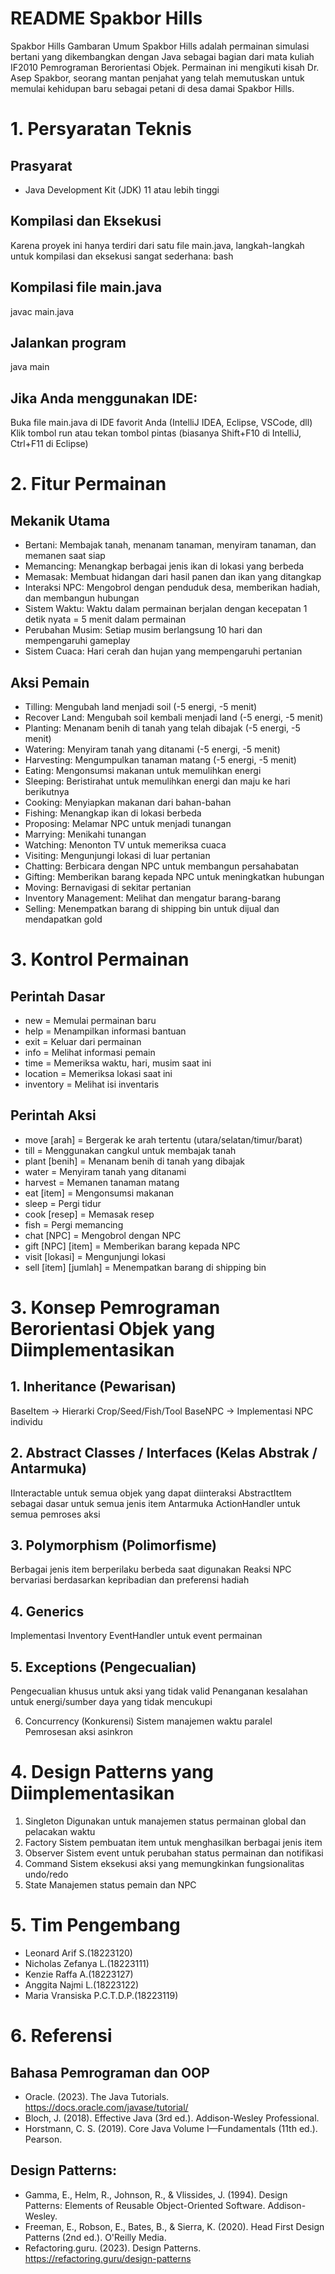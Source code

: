 # README Spakbor Hills
Spakbor Hills
Gambaran Umum
Spakbor Hills adalah permainan simulasi bertani yang dikembangkan dengan Java sebagai bagian dari mata kuliah IF2010 Pemrograman Berorientasi Objek. Permainan ini mengikuti kisah Dr. Asep Spakbor, seorang mantan penjahat yang telah memutuskan untuk memulai kehidupan baru sebagai petani di desa damai Spakbor Hills.

# 1. Persyaratan Teknis
## Prasyarat
- Java Development Kit (JDK) 11 atau lebih tinggi
## Kompilasi dan Eksekusi
Karena proyek ini hanya terdiri dari satu file main.java, langkah-langkah untuk kompilasi dan eksekusi sangat sederhana:
bash
## Kompilasi file main.java
javac main.java

## Jalankan program
java main

## Jika Anda menggunakan IDE:
Buka file main.java di IDE favorit Anda (IntelliJ IDEA, Eclipse, VSCode, dll)
Klik tombol run atau tekan tombol pintas (biasanya Shift+F10 di IntelliJ, Ctrl+F11 di Eclipse)

# 2. Fitur Permainan
## Mekanik Utama
- Bertani: Membajak tanah, menanam tanaman, menyiram tanaman, dan memanen saat siap
- Memancing: Menangkap berbagai jenis ikan di lokasi yang berbeda
- Memasak: Membuat hidangan dari hasil panen dan ikan yang ditangkap
- Interaksi NPC: Mengobrol dengan penduduk desa, memberikan hadiah, dan membangun hubungan
- Sistem Waktu: Waktu dalam permainan berjalan dengan kecepatan 1 detik nyata = 5 menit dalam permainan
- Perubahan Musim: Setiap musim berlangsung 10 hari dan mempengaruhi gameplay
- Sistem Cuaca: Hari cerah dan hujan yang mempengaruhi pertanian

## Aksi Pemain
- Tilling: Mengubah land menjadi soil (-5 energi, -5 menit)
- Recover Land: Mengubah soil kembali menjadi land (-5 energi, -5 menit)
- Planting: Menanam benih di tanah yang telah dibajak (-5 energi, -5 menit)
- Watering: Menyiram tanah yang ditanami (-5 energi, -5 menit)
- Harvesting: Mengumpulkan tanaman matang (-5 energi, -5 menit)
- Eating: Mengonsumsi makanan untuk memulihkan energi
- Sleeping: Beristirahat untuk memulihkan energi dan maju ke hari berikutnya
- Cooking: Menyiapkan makanan dari bahan-bahan
- Fishing: Menangkap ikan di lokasi berbeda
- Proposing: Melamar NPC untuk menjadi tunangan
- Marrying: Menikahi tunangan
- Watching: Menonton TV untuk memeriksa cuaca
- Visiting: Mengunjungi lokasi di luar pertanian
- Chatting: Berbicara dengan NPC untuk membangun persahabatan
- Gifting: Memberikan barang kepada NPC untuk meningkatkan hubungan
- Moving: Bernavigasi di sekitar pertanian
- Inventory Management: Melihat dan mengatur barang-barang
- Selling: Menempatkan barang di shipping bin untuk dijual dan mendapatkan gold

# 3. Kontrol Permainan
## Perintah Dasar
- new = Memulai permainan baru
- help = Menampilkan informasi bantuan
- exit = Keluar dari permainan
- info = Melihat informasi pemain
- time = Memeriksa waktu, hari, musim saat ini
- location = Memeriksa lokasi saat ini
- inventory = Melihat isi inventaris

## Perintah Aksi
- move [arah] = Bergerak ke arah tertentu (utara/selatan/timur/barat)
- till = Menggunakan cangkul untuk membajak tanah
- plant [benih] = Menanam benih di tanah yang dibajak
- water = Menyiram tanah yang ditanami
- harvest = Memanen tanaman matang
- eat [item] = Mengonsumsi makanan
- sleep = Pergi tidur
- cook [resep] = Memasak resep
- fish = Pergi memancing
- chat [NPC] = Mengobrol dengan NPC
- gift [NPC] [item] = Memberikan barang kepada NPC
- visit [lokasi] = Mengunjungi lokasi
- sell [item] [jumlah] = Menempatkan barang di shipping bin

# 3. Konsep Pemrograman Berorientasi Objek yang Diimplementasikan
## 1. Inheritance (Pewarisan)
BaseItem → Hierarki Crop/Seed/Fish/Tool
BaseNPC → Implementasi NPC individu

## 2. Abstract Classes / Interfaces (Kelas Abstrak / Antarmuka)
IInteractable untuk semua objek yang dapat diinteraksi
AbstractItem sebagai dasar untuk semua jenis item
Antarmuka ActionHandler untuk semua pemroses aksi

## 3. Polymorphism (Polimorfisme)
Berbagai jenis item berperilaku berbeda saat digunakan
Reaksi NPC bervariasi berdasarkan kepribadian dan preferensi hadiah

## 4. Generics
Implementasi Inventory<T extends Item>
EventHandler<T extends Event> untuk event permainan

## 5. Exceptions (Pengecualian)
Pengecualian khusus untuk aksi yang tidak valid
Penanganan kesalahan untuk energi/sumber daya yang tidak mencukupi

6. Concurrency (Konkurensi)
Sistem manajemen waktu paralel
Pemrosesan aksi asinkron

# 4. Design Patterns yang Diimplementasikan
1. Singleton
Digunakan untuk manajemen status permainan global dan pelacakan waktu
2. Factory
Sistem pembuatan item untuk menghasilkan berbagai jenis item
3. Observer
Sistem event untuk perubahan status permainan dan notifikasi
4. Command
Sistem eksekusi aksi yang memungkinkan fungsionalitas undo/redo
5. State
Manajemen status pemain dan NPC

# 5. Tim Pengembang
- Leonard Arif S.(18223120)
- Nicholas Zefanya L.(18223111)
- Kenzie Raffa A.(18223127)
- Anggita Najmi L.(18223122)
- Maria Vransiska P.C.T.D.P.(18223119)

# 6. Referensi
## Bahasa Pemrograman dan OOP
- Oracle. (2023). The Java Tutorials. https://docs.oracle.com/javase/tutorial/
- Bloch, J. (2018). Effective Java (3rd ed.). Addison-Wesley Professional.
- Horstmann, C. S. (2019). Core Java Volume I—Fundamentals (11th ed.). Pearson.

## Design Patterns:
- Gamma, E., Helm, R., Johnson, R., & Vlissides, J. (1994). Design Patterns: Elements of Reusable Object-Oriented Software. Addison-Wesley.
- Freeman, E., Robson, E., Bates, B., & Sierra, K. (2020). Head First Design Patterns (2nd ed.). O'Reilly Media.
- Refactoring.guru. (2023). Design Patterns. https://refactoring.guru/design-patterns

